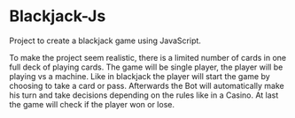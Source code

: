 # Blackjack-Js
Project to create a blackjack game using JavaScript.

To make the project seem realistic, there is a limited number of cards in one full deck of playing cards. 
The game will be single player, the player will be playing vs a machine. Like in blackjack the player will start the 
game by choosing to take a card or pass. Afterwards the Bot will automatically make his turn and take decisions 
depending on the rules like in a Casino. At last the game will check if the player won or lose.
